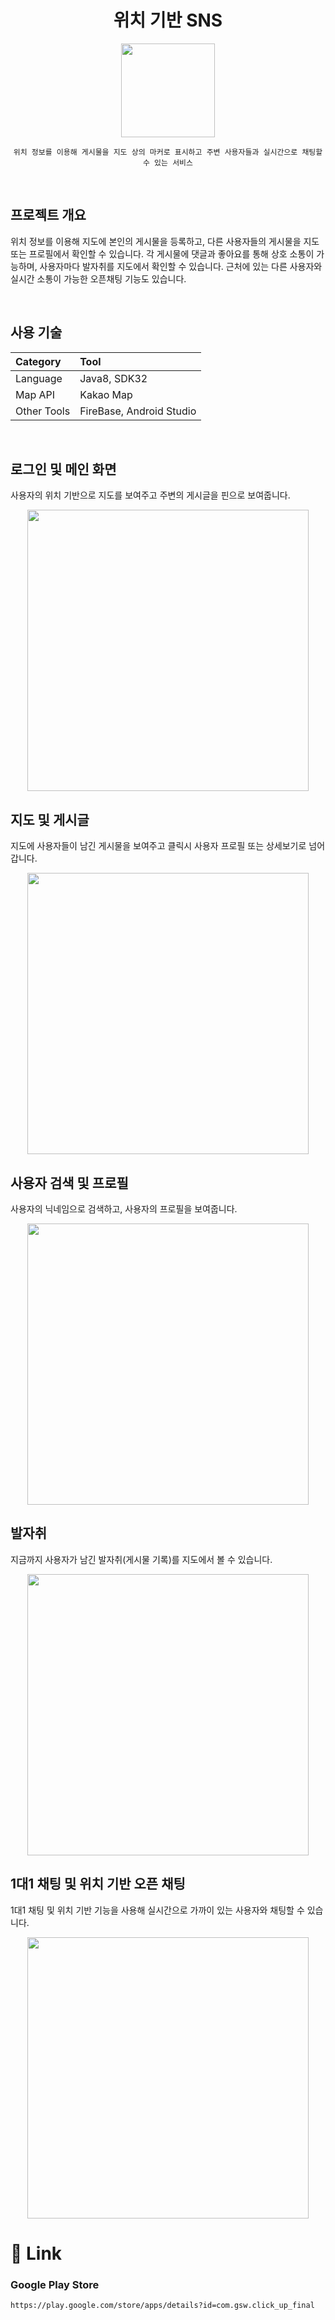 <div align="center">

# **위치 기반 SNS**

<img src="https://github.com/goseungwon/click_up/assets/85796588/f9ef360d-35d4-4bb9-a179-aac17f7c1782" width="150px"><br>



    위치 정보를 이용해 게시물을 지도 상의 마커로 표시하고 주변 사용자들과 실시간으로 채팅할 수 있는 서비스

</div>

<br>


## 프로젝트 개요

위치 정보를 이용해 지도에 본인의 게시물을 등록하고, 다른 사용자들의 게시물을 지도 또는 프로필에서 확인할 수 있습니다. 각 게시물에 댓글과 좋아요를 통해 상호 소통이 가능하며, 사용자마다 발자취를 지도에서 확인할 수 있습니다. 근처에 있는 다른 사용자와 실시간 소통이 가능한 오픈채팅 기능도 있습니다.

<br/>

## 사용 기술

| Category |       Tool           |
|:--------| :------------------ |
| Language | Java8, SDK32 |
| Map API | Kakao Map |
| Other Tools | FireBase, Android Studio |

<br/>

## 로그인 및 메인 화면

사용자의 위치 기반으로 지도를 보여주고 주변의 게시글을 핀으로 보여줍니다.

<p align="center"><img src="https://github.com/goseungwon/click_up/assets/85796588/07e0d5e3-bf05-4de2-a440-cffc0c476d7e" height="450px"> </p>

## 지도 및 게시글

지도에 사용자들이 남긴 게시물을 보여주고 클릭시 사용자 프로필 또는 상세보기로 넘어갑니다.

<p align="center"><img src="https://github.com/goseungwon/click_up/assets/85796588/880a960b-c45e-4a04-9845-5addacd950f1" height="450px"> </p>

## 사용자 검색 및 프로필

사용자의 닉네임으로 검색하고, 사용자의 프로필을 보여줍니다.

<p align="center"><img src="https://github.com/goseungwon/click_up/assets/85796588/9d9a10fa-8fd8-4181-a5db-6e1d827708f2" height="450px"> </p>


## 발자취

지금까지 사용자가 남긴 발자취(게시물 기록)를 지도에서 볼 수 있습니다.

<p align="center"><img src="https://github.com/goseungwon/click_up/assets/85796588/05893bbf-9316-45c1-b78f-b6490ba6278e" height="450px"> </p>

## 1대1 채팅 및 위치 기반 오픈 채팅

1대1 채팅 및 위치 기반 기능을 사용해 실시간으로 가까이 있는 사용자와 채팅할 수 있습니다.

<p align="center"><img src="https://github.com/goseungwon/click_up/assets/85796588/9e7eec3a-08e4-4b89-9727-d0da88c24ade" height="450px"> </p>


# 📎 Link
### Google Play Store

`https://play.google.com/store/apps/details?id=com.gsw.click_up_final`

